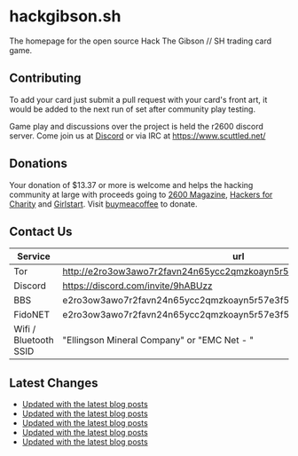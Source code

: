 # hackgibson.sh
The homepage for the open source Hack The Gibson // SH trading card game.


## Contributing

To add your card just submit a pull request with your card's front art, it would be added to the next run of set after community play testing.

Game play and discussions over the project is held the r2600 discord server. Come join us at [Discord](https://discord.com/invite/9hABUzz) or via IRC at https://www.scuttled.net/


## Donations

Your donation of $13.37 or more is welcome and helps the hacking community at large with proceeds going to [2600 Magazine](https://2600.com/), [Hackers for Charity](https://hackersforcharity.org) and [Girlstart](https://girlstart.org).  Visit [buymeacoffee](https://www.buymeacoffee.com/hackgibson.sh) to donate.


## Contact Us

Service | url
-|-
Tor | http://e2ro3ow3awo7r2favn24n65ycc2qmzkoayn5r57e3f56nvjwdcgg32ad.onion
Discord | https://discord.com/invite/9hABUzz
BBS | e2ro3ow3awo7r2favn24n65ycc2qmzkoayn5r57e3f56nvjwdcgg32ad.onion:23
FidoNET | e2ro3ow3awo7r2favn24n65ycc2qmzkoayn5r57e3f56nvjwdcgg32ad.onion:24554
Wifi / Bluetooth SSID | "Ellingson Mineral Company" or "EMC Net - <fidonet address>"

## Latest Changes
<!-- BLOG-POST-LIST:START -->
- [Updated with the latest blog posts](https://github.com/DFW2600/hackgibson.sh/commit/4ec833b9a6c16aa67575959eeab050eb9f5c089a)
- [Updated with the latest blog posts](https://github.com/DFW2600/hackgibson.sh/commit/f01f177d9d79dab8bd0e86fae8a545c69db3b979)
- [Updated with the latest blog posts](https://github.com/DFW2600/hackgibson.sh/commit/2bf391b2049cdec201f5e9e266c087266d2e4e2f)
- [Updated with the latest blog posts](https://github.com/DFW2600/hackgibson.sh/commit/8abd17b98f35a1e4720b6613f13e1e89ec457720)
- [Updated with the latest blog posts](https://github.com/DFW2600/hackgibson.sh/commit/50289c3085380d94b78f6e99a801ca6b7978d9c6)
<!-- BLOG-POST-LIST:END -->
